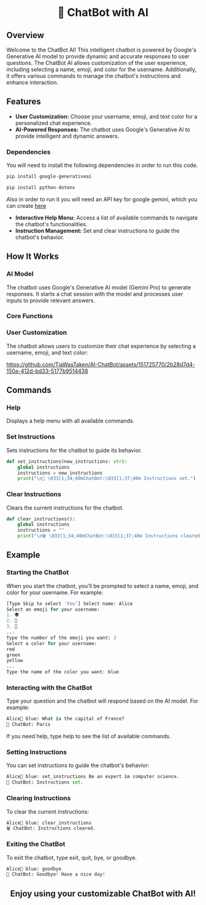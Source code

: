 <h1 align="center">🤖 ChatBot with AI</h1>

## Overview

Welcome to the ChatBot AI! This intelligent chatbot is powered by Google's Generative AI model to provide dynamic and accurate responses to user questions. The ChatBot AI allows customization of the user experience, including selecting a name, emoji, and color for the username. Additionally, it offers various commands to manage the chatbot's instructions and enhance interaction.

## Features

- **User Customization:** Choose your username, emoji, and text color for a personalized chat experience.
- **AI-Powered Responses:** The chatbot uses Google's Generative AI to provide intelligent and dynamic answers.

### Dependencies
You will need to install the following dependencies in order to run this code.

```python
pip install google-generativeai
```

```python
pip install python-dotenv
```

Also in order to run it you will need an API key for google gemini, which you can create [here](https://aistudio.google.com/app/apikey)

- **Interactive Help Menu:** Access a list of available commands to navigate the chatbot's functionalities.
- **Instruction Management:** Set and clear instructions to guide the chatbot's behavior.

## How It Works

### AI Model

The chatbot uses Google's Generative AI model (Gemini Pro) to generate responses. It starts a chat session with the model and processes user inputs to provide relevant answers.

### Core Functions

### User Customization
The chatbot allows users to customize their chat experience by selecting a username, emoji, and text color:

https://github.com/TiaWasTaken/AI-ChatBot/assets/151725770/2b28d7d4-150a-412d-bd33-5177b9514438


## Commands
### Help
Displays a help menu with all available commands.

### Set Instructions
Sets instructions for the chatbot to guide its behavior.

```python
def set_instructions(new_instructions: str):
    global instructions
    instructions = new_instructions
    print("\n📝 \033[1;34;40mChatBot:\033[1;37;40m Instructions set.")
```

### Clear Instructions
Clears the current instructions for the chatbot.

```python
def clear_instructions():
    global instructions
    instructions = ""
    print("\n🗑️ \033[1;34;40mChatBot:\033[1;37;40m Instructions cleared.")
```

## Example
### Starting the ChatBot
When you start the chatbot, you'll be prompted to select a name, emoji, and color for your username. For example:

```python
[Type Skip to select 'You'] Select name: Alice
Select an emoji for your username:
1. 👽
2. 💍
3. 🦊
...
Type the number of the emoji you want: 3
Select a color for your username:
red
green
yellow
...
Type the name of the color you want: blue
```

### Interacting with the ChatBot
Type your question and the chatbot will respond based on the AI model. For example:

```python
Alice🦊 blue: What is the capital of France?
🤖 ChatBot: Paris
```

If you need help, type help to see the list of available commands.

### Setting Instructions
You can set instructions to guide the chatbot's behavior:

```python
Alice🦊 blue: set_instructions Be an expert in computer science.
📝 ChatBot: Instructions set.
```

### Clearing Instructions
To clear the current instructions:

```python
Alice🦊 blue: clear_instructions
🗑️ ChatBot: Instructions cleared.
```

### Exiting the ChatBot
To exit the chatbot, type exit, quit, bye, or goodbye.

```python
Alice🦊 blue: goodbye
👋 ChatBot: Goodbye! Have a nice day!
```

<h2 align="center">Enjoy using your customizable ChatBot with AI!</h2>
